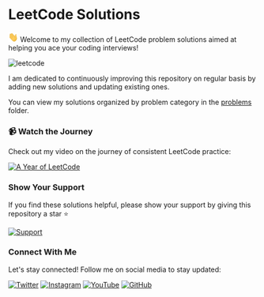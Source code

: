 # LeetCode Solutions 

<img src="https://raw.githubusercontent.com/DhanushNehru/DhanushNehru/master/assets/wave.gif" width="20px" height="20px"/> Welcome to my collection of LeetCode problem solutions aimed at helping you ace your coding interviews!

![leetcode](https://github.com/DhanushNehru/Leetcode/assets/22955675/c1c8c081-10c7-4322-8efc-7b8f55cd58be)

I am dedicated to continuously improving this repository on regular basis by adding new solutions and updating existing ones.

You can view my solutions organized by problem category in the [problems](https://github.com/Leetcode/problems/) folder.

### 📹 Watch the Journey

Check out my video on the journey of consistent LeetCode practice:

[![A Year of LeetCode](https://img.youtube.com/vi/J-hDaEU8smE/0.jpg)](https://youtu.be/J-hDaEU8smE?si=0MIOxDQHw_VgbJZZ)

### Show Your Support

If you find these solutions helpful, please show your support by giving this repository a star ⭐

[![Support](https://img.shields.io/badge/Support-Buy%20Me%20A%20Coffee-orange?style=flat-square)](https://ko-fi.com/dhanushnehru)

### Connect With Me

Let's stay connected! Follow me on social media to stay updated:

[![Twitter](https://img.shields.io/badge/Twitter-Follow-blue?style=flat-square&logo=twitter)](https://twitter.com/Dhanush_Nehru) 
[![Instagram](https://img.shields.io/badge/Instagram-Follow-blue?style=flat-square&logo=instagram)](https://www.instagram.com/dhanush_nehru/) 
[![YouTube](https://img.shields.io/badge/YouTube-Subscribe-red?style=flat-square&logo=youtube)](https://www.youtube.com/@dhanushnehru?sub_confirmation=1) 
[![GitHub](https://img.shields.io/badge/GitHub-Follow-blue?style=flat-square&logo=github)](https://github.com/DhanushNehru)
